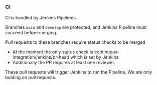 ### CI

CI is handled by Jenkins Pipelines.

Branches ```main``` and ```develop``` are protected, and Jenkins Pipeline must succeed before merging.

Pull requests to these branches require status checks to be merged

- At the moment the only status check is continuous-integration/jenkins/pr-head which is set by Jenkins
- Additionally the PR requires at least one reviewer.

These pull requests will trigger Jenkins to run the Pipeline. We are only bulding on pull requests.
